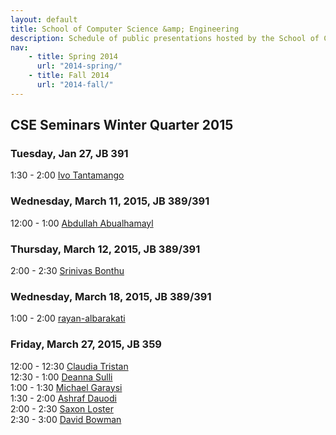 ```yaml
---
layout: default
title: School of Computer Science &amp; Engineering
description: Schedule of public presentations hosted by the School of CSE.
nav:
    - title: Spring 2014
      url: "2014-spring/"
    - title: Fall 2014
      url: "2014-fall/"
---
```


## CSE Seminars __Winter Quarter 2015__

### Tuesday, Jan 27, JB 391

  1:30 -  2:00 [Ivo Tantamango](2015-winter/ivo-tantamango.pdf) <br>

### Wednesday, March 11, 2015, JB 389/391

 12:00 -  1:00 [Abdullah Abualhamayl](2015-winter/abdullah-abualhamayl.pdf) <br>

### Thursday, March 12, 2015, JB 389/391

  2:00 -  2:30 [Srinivas Bonthu](2015-winter/srinivas-bonthu.pdf) <br>

### Wednesday, March 18, 2015, JB 389/391

  1:00 -  2:00 [rayan-albarakati](2015-winter/rayan-albarakati.pdf) <br>

### Friday, March 27, 2015, JB 359

 12:00 - 12:30 [Claudia Tristan](2015-winter/claudia-tristan.pdf) <br>
 12:30 -  1:00 [Deanna Sulli](2015-winter/deanna-sulli.pdf) <br>
  1:00 -  1:30 [Michael Garaysi](2015-winter/michael-garaysi.pdf) <br>
  1:30 -  2:00 [Ashraf Dauodi](2015-winter/ashraf-dauodi.pdf) <br>
  2:00 -  2:30 [Saxon Loster](2015-winter/saxon-loster.pdf) <br>
  2:30 -  3:00 [David Bowman](2015-winter/david-bowman.pdf) <br>


